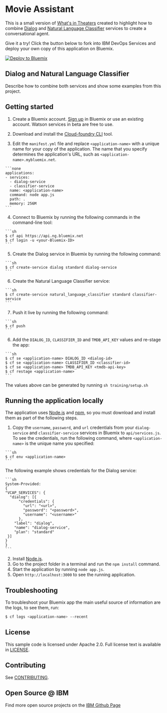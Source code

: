 # Movie Assistant

  This is a small version of [What's in Theaters]() created to highlight how to combine [Dialog][dialog] and [Natural Language Classifier][classifier] services to create a conversational agent.


Give it a try! Click the button below to fork into IBM DevOps Services and deploy your own copy of this application on Bluemix.

[![Deploy to Bluemix](https://bluemix.net/deploy/button.png)](https://bluemix.net/deploy?repository=https://github.com/germanattanasio/movie-assistant)

## Dialog and Natural Language Classifier

Describe how to combine both services and show some examples from this project.

## Getting started

  1. Create a Bluemix account. [Sign up][sign_up] in Bluemix or use an existing account. Watson services in beta are free to use.

  2. Download and install the [Cloud-foundry CLI][cloud_foundry] tool.

  3. Edit the `manifest.yml` file and replace `<application-name>` with a unique name for your copy of the application. The name that you specify determines the application's URL, such as `<application-name>.mybluemix.net`.

    ```none
    applications:
    - services:
      - dialog-service
      - classifier-service
      name: <application-name>
      command: node app.js
      path: .
      memory: 256M
    ```

  4. Connect to Bluemix by running the following commands in the command-line tool:

    ```sh
    $ cf api https://api.ng.bluemix.net
    $ cf login -u <your-Bluemix-ID>
    ```

  5. Create the Dialog service in Bluemix by running the following command:

    ```sh
    $ cf create-service dialog standard dialog-service
    ```

  6. Create the Natural Language Classifier service:

    ```sh
    $ cf create-service natural_language_classifier standard classifier-service
    ```

  7. Push it live by running the following command:

    ```sh
    $ cf push
    ```

  6. Add the `DIALOG_ID`, `CLASSIFIER_ID` and `TMDB_API_KEY` values and re-stage the app:

    ```sh
    $ cf se <application-name> DIALOG_ID <dialog-id>
    $ cf se <application-name> CLASSIFIER_ID <classifier-id>
    $ cf se <application-name> TMDB_API_KEY <tmdb-api-key>
    $ cf restage <application-name>
    ```

   The values above can be generated by running `sh training/setup.sh`

## Running the application locally
  The application uses [Node.js](http://nodejs.org/) and [npm](https://www.npmjs.com/), so you must download and install them as part of the following steps.

  1. Copy the `username`, `password`, and `url` credentials from your `dialog-service` and `classifier-service` services in Bluemix to `api/services.js`. To see the credentials, run the following command, where `<application-name>` is the unique name you specified:

    ```sh
    $ cf env <application-name>
    ```
   The following example shows credentials for the Dialog service:

    ```sh
    System-Provided:
    {
    "VCAP_SERVICES": {
      "dialog": [{
          "credentials": {
            "url": "<url>",
            "password": "<password>",
            "username": "<username>"
          },
        "label": "dialog",
        "name": "dialog-service",
        "plan": "standard"
     }]
    }
    }
    ```

  2. Install [Node.js](http://nodejs.org/).
  3. Go to the project folder in a terminal and run the `npm install` command.
  4. Start the application by running `node app.js`.
  5. Open `http://localhost:3000` to see the running application.

## Troubleshooting

To troubleshoot your Bluemix app the main useful source of information are the logs, to see them, run:

  ```sh
  $ cf logs <application-name> --recent
  ```

## License

  This sample code is licensed under Apache 2.0. Full license text is available in [LICENSE](LICENSE).

## Contributing

  See [CONTRIBUTING](CONTRIBUTING.md).

## Open Source @ IBM
  Find more open source projects on the [IBM Github Page](http://ibm.github.io/)

[cloud_foundry]: https://github.com/cloudfoundry/cli
[sign_up]:https://console.ng.bluemix.net/registration/
[dialog]: http://www.ibm.com/smarterplanet/us/en/ibmwatson/developercloud/dialog.html
[classifier]: http://www.ibm.com/smarterplanet/us/en/ibmwatson/developercloud/nl-classifier.html
